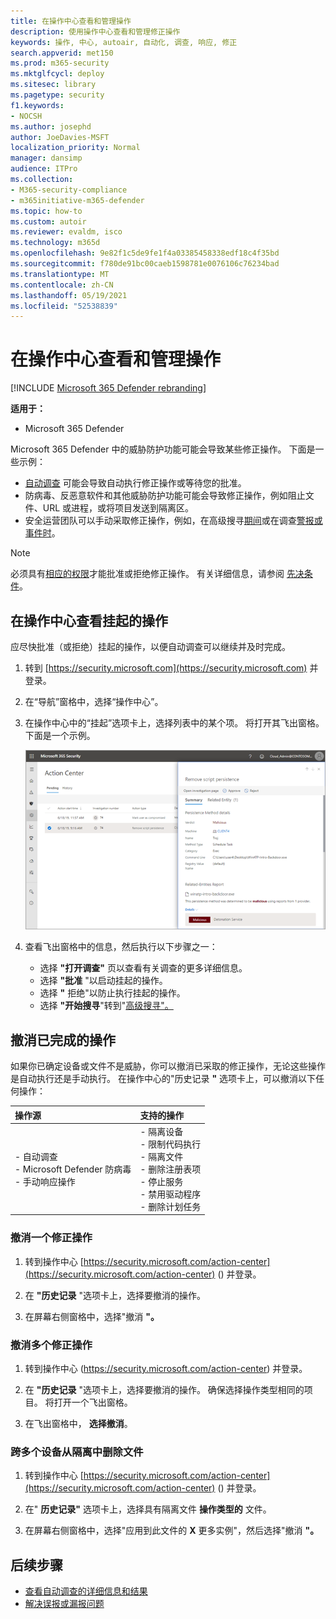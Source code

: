 ```yaml
---
title: 在操作中心查看和管理操作
description: 使用操作中心查看和管理修正操作
keywords: 操作, 中心, autoair, 自动化, 调查, 响应, 修正
search.appverid: met150
ms.prod: m365-security
ms.mktglfcycl: deploy
ms.sitesec: library
ms.pagetype: security
f1.keywords:
- NOCSH
ms.author: josephd
author: JoeDavies-MSFT
localization_priority: Normal
manager: dansimp
audience: ITPro
ms.collection:
- M365-security-compliance
- m365initiative-m365-defender
ms.topic: how-to
ms.custom: autoir
ms.reviewer: evaldm, isco
ms.technology: m365d
ms.openlocfilehash: 9e82f1c5de9fe1f4a03385458338edf18c4f35bd
ms.sourcegitcommit: f780de91bc00caeb1598781e0076106c76234bad
ms.translationtype: MT
ms.contentlocale: zh-CN
ms.lasthandoff: 05/19/2021
ms.locfileid: "52538839"
---
```

# <a name="view-and-manage-actions-in-the-action-center"></a>在操作中心查看和管理操作

[!INCLUDE [Microsoft 365 Defender rebranding](../includes/microsoft-defender.md)]


**适用于：**
- Microsoft 365 Defender

Microsoft 365 Defender 中的威胁防护功能可能会导致某些修正操作。 下面是一些示例：

- [自动调查](m365d-autoir.md) 可能会导致自动执行修正操作或等待您的批准。
- 防病毒、反恶意软件和其他威胁防护功能可能会导致修正操作，例如阻止文件、URL 或进程，或将项目发送到隔离区。
- 安全运营团队可以手动采取修正操作，例如，在高级搜寻[期间](advanced-hunting-overview.md)或在调查[警报或](investigate-alerts.md)[事件时](investigate-incidents.md)。

> [!NOTE]
> 必须具有[相应的权限](m365d-action-center.md#required-permissions-for-action-center-tasks)才能批准或拒绝修正操作。 有关详细信息，请参阅 [先决条件](m365d-configure-auto-investigation-response.md#prerequisites-for-automated-investigation-and-response-in-microsoft-365-defender)。

## <a name="review-pending-actions-in-the-action-center"></a>在操作中心查看挂起的操作

应尽快批准（或拒绝）挂起的操作，以便自动调查可以继续并及时完成。 

1. 转到 [https://security.microsoft.com](https://security.microsoft.com) 并登录。 

2. 在“导航”窗格中，选择“操作中心”。 

3. 在操作中心中的“挂起”选项卡上，选择列表中的某个项。 将打开其飞出窗格。 下面是一个示例。

   ![批准或拒绝操作](../../media/air-actioncenter-itemselected.png)

4. 查看飞出窗格中的信息，然后执行以下步骤之一：
   - 选择 **"打开调查"** 页以查看有关调查的更多详细信息。
   - 选择 **"批准** "以启动挂起的操作。
   - 选择 **"** 拒绝"以防止执行挂起的操作。
   - 选择 **"开始搜寻**"转到"[高级搜寻"。](advanced-hunting-overview.md) 

## <a name="undo-completed-actions"></a>撤消已完成的操作

如果你已确定设备或文件不是威胁，你可以撤消已采取的修正操作，无论这些操作是自动执行还是手动执行。 在操作中心的"历史记录 **"** 选项卡上，可以撤消以下任何操作：  

| 操作源 | 支持的操作 |
|:---|:---|
| - 自动调查 <br/>- Microsoft Defender 防病毒 <br/>- 手动响应操作 | - 隔离设备 <br/>- 限制代码执行 <br/>- 隔离文件 <br/>- 删除注册表项 <br/>- 停止服务 <br/>- 禁用驱动程序 <br/>- 删除计划任务 |

### <a name="undo-one-remediation-action"></a>撤消一个修正操作

1. 转到操作中心 [https://security.microsoft.com/action-center](https://security.microsoft.com/action-center) () 并登录。

2. 在 **"历史记录** "选项卡上，选择要撤消的操作。

3. 在屏幕右侧窗格中，选择"撤消 **"。**

### <a name="undo-multiple-remediation-actions"></a>撤消多个修正操作

1. 转到操作中心 (https://security.microsoft.com/action-center) 并登录。

2. 在 **"历史记录** "选项卡上，选择要撤消的操作。 确保选择操作类型相同的项目。 将打开一个飞出窗格。

3. 在飞出窗格中， **选择撤消**。

### <a name="to-remove-a-file-from-quarantine-across-multiple-devices"></a>跨多个设备从隔离中删除文件 

1. 转到操作中心 [https://security.microsoft.com/action-center](https://security.microsoft.com/action-center) () 并登录。

2. 在" **历史记录"** 选项卡上，选择具有隔离文件 **操作类型的** 文件。

3. 在屏幕右侧窗格中，选择"应用到此文件的 **X** 更多实例"，然后选择"撤消 **"。**

## <a name="next-steps"></a>后续步骤

- [查看自动调查的详细信息和结果](m365d-autoir-results.md)
- [解决误报或漏报问题](m365d-autoir-report-false-positives-negatives.md)
